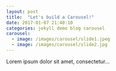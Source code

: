 ```yaml
---
layout: post
title:  "Let's build a Carousel!"
date: 2017-01-07 21:40:10
categories: jekyll demo blog carousel
carousel:
  - image: /images/carousel/slide1.jpeg
  - image: /images/carousel/slide2.jpg
---
```


Lorem ipsum dolor sit amet, consectetur...